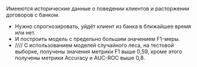 Имееются исторические данные о поведении клиентов и расторжении договоров с банком. 
- Нужно спрогнозировать, уйдёт клиент из банка в ближайшее время или нет. 
- И построить модель с предельно большим значением F1-меры.
- ////
С использованием моделей случайного леса, на тестовой выборке, получены значения метрики F1 выше 0,59, кроме этого получены метрики Accuracy и AUC-ROC выше 0,8.
